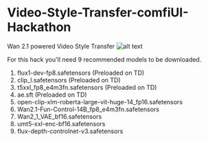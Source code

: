# Video-Style-Transfer-comfiUI-Hackathon

Wan 2.1 powered Video Style Transfer
![alt text](https://i.imgur.com/6gCgAMi.png "Logo Title Text 1")

For this hack you'll need 9 recommended models to be downloaded.

1. flux1-dev-fp8.safetensors (Preloaded on TD)
2. clip_l.safetensors (Preloaded on TD)
3. t5xxl_fp8_e4m3fn.safetensors (Preloaded on TD)
4. ae.sft (Preloaded on TD)
5. open-clip-xlm-roberta-large-vit-huge-14_fp16.safetensors
6. Wan2.1-Fun-Control-14B_fp8_e4m3fn.safetensors
7. Wan2_1_VAE_bf16.safetensors
8. umt5-xxl-enc-bf16.safetensors
9. flux-depth-controlnet-v3.safetensors
